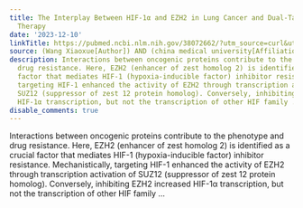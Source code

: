 ```yaml
---
title: The Interplay Between HIF-1α and EZH2 in Lung Cancer and Dual-Targeted Drug
  Therapy
date: '2023-12-10'
linkTitle: https://pubmed.ncbi.nlm.nih.gov/38072662/?utm_source=curl&utm_medium=rss&utm_campaign=pubmed-2&utm_content=1T_hRitDi640TP2h3NSbMGoRgaQy0YbKptUmBh6PxMMLuIN9H_&fc=20220919194940&ff=20231211170428&v=2.17.9.post6+86293ac
source: (Wang Xiaoxue[Author]) AND (china medical university[Affiliation])
description: Interactions between oncogenic proteins contribute to the phenotype and
  drug resistance. Here, EZH2 (enhancer of zest homolog 2) is identified as a crucial
  factor that mediates HIF-1 (hypoxia-inducible factor) inhibitor resistance. Mechanistically,
  targeting HIF-1 enhanced the activity of EZH2 through transcription activation of
  SUZ12 (suppressor of zest 12 protein homolog). Conversely, inhibiting EZH2 increased
  HIF-1α transcription, but not the transcription of other HIF family ...
disable_comments: true
---
```

Interactions between oncogenic proteins contribute to the phenotype and drug resistance. Here, EZH2 (enhancer of zest homolog 2) is identified as a crucial factor that mediates HIF-1 (hypoxia-inducible factor) inhibitor resistance. Mechanistically, targeting HIF-1 enhanced the activity of EZH2 through transcription activation of SUZ12 (suppressor of zest 12 protein homolog). Conversely, inhibiting EZH2 increased HIF-1α transcription, but not the transcription of other HIF family ...